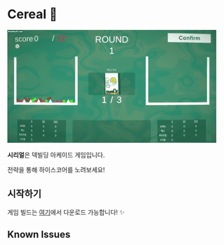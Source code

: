 #  Cereal 🥣

![GIF](p1.gif) 


**시리얼**은 덱빌딩 아케이드 게임입니다.

전략을 통해 하이스코어를 노려보세요!

## 시작하기

게임 빌드는 [여기](https://github.com/doordorable1/Cereal/releases/tag/1.0.0)에서 다운로드 가능합니다! ✨




  ## Known Issues
